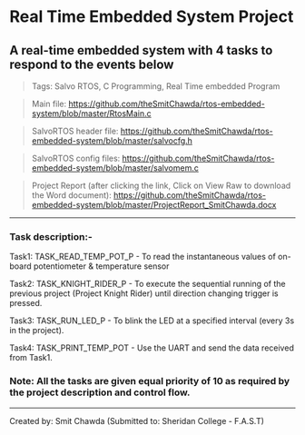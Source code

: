 # Real Time Embedded System Project

## A real-time embedded system with 4 tasks to respond to the events below

> Tags: Salvo RTOS, C Programming, Real Time embedded Program

> Main file: https://github.com/theSmitChawda/rtos-embedded-system/blob/master/RtosMain.c

> SalvoRTOS header file: https://github.com/theSmitChawda/rtos-embedded-system/blob/master/salvocfg.h

> SalvoRTOS config files: https://github.com/theSmitChawda/rtos-embedded-system/blob/master/salvomem.c

> Project Report (after clicking the link, Click on View Raw to download the Word document): https://github.com/theSmitChawda/rtos-embedded-system/blob/master/ProjectReport_SmitChawda.docx

---------------------------------------------------------------------------------------------------------------------

### Task description:-

Task1: TASK_READ_TEMP_POT_P - To read the instantaneous values of on-board potentiometer & temperature sensor

Task2: TASK_KNIGHT_RIDER_P - To execute the sequential running of the previous project (Project Knight Rider) until direction changing trigger is pressed.

Task3: TASK_RUN_LED_P - To blink the LED at a specified interval (every 3s in the project).

Task4: TASK_PRINT_TEMP_POT - Use the UART and send the data received from Task1.

### Note: All the tasks are given equal priority of 10 as required by the project description and control flow. 


----------------------------------------------------------------------------------------------------------------------
Created by: Smit Chawda (Submitted to: Sheridan College - F.A.S.T)


